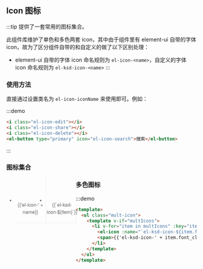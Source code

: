<script>
  var iconList = require('examples/icon.json');
  let multIconList = require('../../../src/iconfont/iconfont.json')

  const customIcons = (function () {
    const icons = ["workspace_22","edit_22","cluster_22","project_22","project_16","edit_r16","cluster_16","workspace_16","arrow_right_24","arrow_up_24","arrow_down_24","loading_24","arrow_left_24","add_22","arrow_down_22","add_with_border_22","arrow_left_22","arrow_table_down_22","arrow_left_L_22","arrow_table_right_22","arrow_up_22","close_22","bell_22","confirm_22","build_index_22","controller_22","document_22","export_22","code_22","arrow_right_22","edit_221","company_22","download_22","folder_22","language_22","filter_22","datatype_int&bigint_22","merge_22","license_22","minus_with_border_22","minus_22","more_22","nav_action_22","more_with_border_22","keychain_22","pause_22","datatype_meausre_22","loading_22","play_outline_22","play_fill_22","insigh_22","play_with_border_22","resure_22","pause_outline_22","refresh_22","help_22","hierachy_22","stop_fill_22","search_22","notbook_22","sample_22","repair_22","move_22","save_22","dup_22","redo_22","time_22","table_delete_22","stop_with_border_22","timestamp_22","table_rank_22","view_range_22","undo_22","view_22","system_config_22","wizard_22","0_placeholder_22","0_placeholder_16","arrow_table_right_16","arrow_down_16","close_16","arrow_up_16","build_index_16","company_16","datatype_meausre_16","datatype_nt&bigint_16","dup_16","edit_16","data_base_16","folder_16","document_16","help_with_border_16","loading_16","minus_16","more_with_border_16","keychain_16","more_16","notbook_16","move_16","hierarchy_16","play_outline_16","save_16","search_16","view_16","table_rank_16","view_range_16","time_16","table_delete_16","arrow_table_down_16","arrow_right_16","add_16","arrow_left_16"]
    let customIcons = []
    const temp = []

    icons.map(it => it.replace(/_\d+$/, '')).forEach(item => {
      !temp.includes(item) && temp.push(item)
    })

    const list = temp.sort((a, b) => a.charAt().charCodeAt() - b.charAt().charCodeAt())
    list.forEach(item => {
      const items = icons.filter(it => it.replace(/_\d+$/, '') === item)
      customIcons = [...customIcons, ...items]
    })
    return customIcons
  })()

  export default {
    data() {
      return {
        icons: iconList,
        multIcons: [...multIconList.glyphs],
        customIcons: customIcons
      };
    }
  }
</script>
<style>
  .demo-icon .source > i {
    color: #606266;
    margin: 0 20px;
    font-size: 1.5em;
    vertical-align: middle;
  }
  
  .demo-icon .source > button {
    margin: 0 20px;
  }

  .page-component .content > ul.icon-list {
    overflow: hidden;
    list-style: none;
    padding: 0;
    border: solid 1px #eaeefb;
    border-radius: 4px;
  }
  .icon-list li {
    float: left;
    width: 16.66%;
    text-align: center;
    height: 120px;
    line-height: 120px;
    color: #666;
    font-size: 13px;
    transition: color .15s linear;
    border-right: 1px solid #eee;
    border-bottom: 1px solid #eee;
    margin-right: -1px;
    margin-bottom: -1px;

    @utils-vertical-center;

    span {
      display: inline-block;
      line-height: normal;
      vertical-align: middle;
      font-family: 'Helvetica Neue',Helvetica,'PingFang SC','Hiragino Sans GB','Microsoft YaHei',SimSun,sans-serif;
      color: #99a9bf;
    }
    
    i {
      display: block;
      font-size: 32px;
      margin-bottom: 15px;
      color: #606266;
    }
    
    .icon-name {
      display: inline-block;
      padding: 0 3px;
      height: 1em;
      color: #606266;
    }
    
    &:hover {
      color: rgb(92, 182, 255);
    }
  }
  .mult-icon {
    list-style: none;

    li {
      display: inline-block;
      max-width: 120px;
      height: 150px;
      text-align: center;
      transition: color .15s linear;
      border-right: 1px solid #eee;
      border-bottom: 1px solid #eee;
      margin-right: 5px;
      margin-bottom: 5px;
      background: #054885;
      padding: 8px;
      box-sizing: border-box;
      @utils-vertical-center;

      svg {
        font-size: 45px;
        margin-top: 10px;
      }

      span {
        display: inline-block;
        line-height: normal;
        font-family: 'Helvetica Neue',Helvetica,'PingFang SC','Hiragino Sans GB','Microsoft YaHei',SimSun,sans-serif;
        color: #fff;
        word-break: break-all;
        margin-top: 15px;
        vertical-align: top;
      }
    }
  }
</style>
## Icon 图标

:::tip 
提供了一套常用的图标集合。

此组件库维护了单色和多色两套 icon，其中由于组件里有 element-ui 自带的字体 icon，故为了区分组件自带的和自定义的做了以下区别处理：

- element-ui 自带的字体 icon 命名规则为 ```el-icon-<name>```，自定义的字体 icon 命名规则为 ```el-ksd-icon-<name>```
:::

### 使用方法

直接通过设置类名为 `el-icon-iconName` 来使用即可。例如：

:::demo
```html
<i class="el-icon-edit"></i>
<i class="el-icon-share"></i>
<i class="el-icon-delete"></i>
<el-button type="primary" icon="el-icon-search">搜索</el-button>

```
:::

### 图标集合

<ul class="icon-list">
  <li v-for="name in icons" :key="name">
    <span>
      <i :class="'el-icon-' + name"></i>
      <span class="icon-name">{{'el-icon-' + name}}</span>
    </span>
  </li>
  <li v-for="item in customIcons" :key="item">
    <span>
      <i :class="'el-ksd-icon-' + item"></i>
      <span class="icon-name">{{`el-ksd-icon-${item}`}}</span>
    </span>
  </li>
</ul>

### 多色图标

:::demo
```html
<template>
  <ul class="mult-icon">
    <template v-if="multIcons">
      <li v-for="item in multIcons" :key="item.icon_id">
        <el-icon :name="`el-ksd-icon-${item.font_class}`" type="mult"></el-icon>
        <span>{{'el-ksd-icon-' + item.font_class}}</span>
      </li>
    </template>
  </ul>
</template>
```
